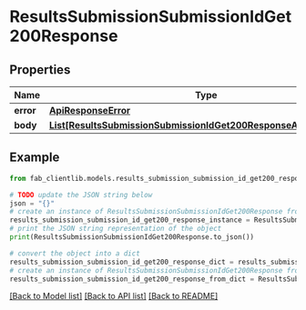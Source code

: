 # ResultsSubmissionSubmissionIdGet200Response


## Properties

Name | Type | Description | Notes
------------ | ------------- | ------------- | -------------
**error** | [**ApiResponseError**](ApiResponseError.md) |  | [optional] 
**body** | [**List[ResultsSubmissionSubmissionIdGet200ResponseAllOfBodyInner]**](ResultsSubmissionSubmissionIdGet200ResponseAllOfBodyInner.md) |  | [optional] 

## Example

```python
from fab_clientlib.models.results_submission_submission_id_get200_response import ResultsSubmissionSubmissionIdGet200Response

# TODO update the JSON string below
json = "{}"
# create an instance of ResultsSubmissionSubmissionIdGet200Response from a JSON string
results_submission_submission_id_get200_response_instance = ResultsSubmissionSubmissionIdGet200Response.from_json(json)
# print the JSON string representation of the object
print(ResultsSubmissionSubmissionIdGet200Response.to_json())

# convert the object into a dict
results_submission_submission_id_get200_response_dict = results_submission_submission_id_get200_response_instance.to_dict()
# create an instance of ResultsSubmissionSubmissionIdGet200Response from a dict
results_submission_submission_id_get200_response_from_dict = ResultsSubmissionSubmissionIdGet200Response.from_dict(results_submission_submission_id_get200_response_dict)
```
[[Back to Model list]](../README.md#documentation-for-models) [[Back to API list]](../README.md#documentation-for-api-endpoints) [[Back to README]](../README.md)


